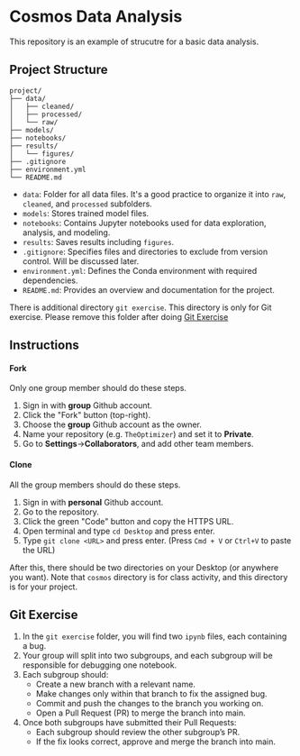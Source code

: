 # Cosmos Data Analysis

This repository is an example of strucutre for a basic data analysis.

## Project Structure
``` 
project/ 
├── data/
│   ├── cleaned/
│   ├── processed/
│   └── raw/
├── models/
├── notebooks/
├── results/
│   └── figures/
├── .gitignore
├── environment.yml
└── README.md
```

- `data`: Folder for all data files. It's a good practice to organize it into `raw`, `cleaned`, and `processed` subfolders.
- `models`: Stores trained model files.
- `notebooks`: Contains Jupyter notebooks used for data exploration, analysis, and modeling.
- `results`: Saves results including `figures`.
- `.gitignore`: Specifies files and directories to exclude from version control. Will be discussed later.
- `environment.yml`: Defines the Conda environment with required dependencies.
- `README.md`: Provides an overview and documentation for the project.

There is additional directory `git exercise`. This directory is only for Git exercise. Please remove this folder after doing [Git Exercise](#-git-exercise)

## Instructions
#### Fork
Only one group member should do these steps.
1. Sign in with **group** Github account.
2. Click the "Fork" button (top-right).
3. Choose the **group** Github account as the owner.
4. Name your repository (e.g. `TheOptimizer`) and set it to **Private**.
5. Go to **Settings**->**Collaborators**, and add other team members.

#### Clone
All the group members should do these steps.
1. Sign in with **personal** Github account.
2. Go to the repository.
3. Click the green "Code" button and copy the HTTPS URL.
4. Open terminal and type `cd Desktop` and press enter.
5. Type `git clone <URL>` and press enter. (Press `Cmd + V` or `Ctrl+V` to paste the URL)

After this, there should be two directories on your Desktop (or anywhere you want). Note that `cosmos` directory is for class activity, and this directory is for your project.

## Git Exercise
1. In the `git exercise` folder, you will find two `ipynb` files, each containing a bug.
2. Your group will split into two subgroups, and each subgroup will be responsible for debugging one notebook.
3. Each subgroup should:
    - Create a new branch with a relevant name.
    - Make changes only within that branch to fix the assigned bug.
    - Commit and push the changes to the branch you working on.
    - Open a Pull Request (PR) to merge the branch into main.
4. Once both subgroups have submitted their Pull Requests:
    - Each subgroup should review the other subgroup’s PR.
    - If the fix looks correct, approve and merge the branch into main.